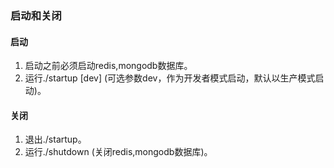 ### 启动和关闭
#### 启动
1. 启动之前必须启动redis,mongodb数据库。
2. 运行./startup [dev] (可选参数dev，作为开发者模式启动，默认以生产模式启动)。

#### 关闭
1. 退出./startup。  
2. 运行./shutdown (关闭redis,mongodb数据库)。
